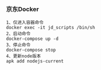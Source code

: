 ### 京东Docker

```shell
1、仅进入容器命令
docker exec -it jd_scripts /bin/sh
2、启动命令
docker-compose up -d
3、停止命令
docker-compose stop
4、更新node版本
apk add nodejs-current
```

